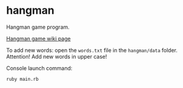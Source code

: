 # hangman
Hangman game program.

[Hangman game wiki page](https://en.wikipedia.org/wiki/Hangman_(game))

To add new words: open the `words.txt` file in the `hangman/data` folder. Attention! Add new words in upper case!

Console launch command:

```
ruby main.rb
```
